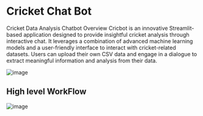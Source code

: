 # Cricket Chat Bot

Cricket Data Analysis Chatbot
Overview
Cricbot is an innovative Streamlit-based application designed to provide insightful cricket analysis through interactive chat. It leverages a combination of advanced machine learning models and a user-friendly interface to interact with cricket-related datasets. Users can upload their own CSV data and engage in a dialogue to extract meaningful information and analysis from their data.

![image](https://github.com/ANANDKRISHNAM/CricketChatBot/assets/40604290/403f019d-f1c1-4e2d-9ba5-1da632943dd5)

## High level WorkFlow
![image](https://github.com/ANANDKRISHNAM/CricketChatBot/assets/40604290/0b43a16f-9b96-48b2-879a-0fed0aa5596c)

